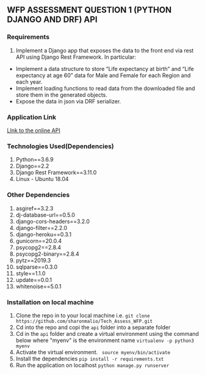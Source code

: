 ## WFP ASSESSMENT QUESTION 1 (PYTHON DJANGO AND DRF) API

### Requirements
1. Implement a Django app that exposes the data to the front end via rest API using Django
Rest Framework. In particular:
* Implement a data structure to store “Life expectancy at birth” and “Life expectancy
at age 60” data for Male and Female for each Region and each year.
* Implement loading functions to read data from the downloaded file and store them
in the generated objects.
* Expose the data in json via DRF serializer.

###  Application Link
[LInk to the online API](https://lifehealthyexpectancy.herokuapp.com/)

### Technologies Used(Dependencies)

1. Python==3.6.9 
2. Django==2.2
3. Django Rest Framework==3.11.0
4. Linux - Ubuntu 18.04

### Other Dependencies
1. asgiref==3.2.3
2. dj-database-url==0.5.0
3. django-cors-headers==3.2.0
4. django-filter==2.2.0
5. django-heroku==0.3.1
6. gunicorn==20.0.4
8. psycopg2==2.8.4
9. psycopg2-binary==2.8.4
10. pytz==2019.3
11. sqlparse==0.3.0
12. style==1.1.0
13. update==0.0.1
14. whitenoise==5.0.1

### Installation on local machine
1. Clone the repo in to your local machine
i.e. `git clone https://github.com/sharonmalio/Tech_Assess_WFP.git`
2. Cd into the repo and copi the `api` folder into a separate folder
1. Cd in the `api` folder and create a virtual environment using the command below where "myenv" is the environment name
 `virtualenv -p python3 myenv`
2. Activate the virtual environment.
` source myenv/bin/activate`
3. Install the dependencies
    `pip install -r requirements.txt`
4. Run the application on localhost
    `python manage.py runserver`

 
